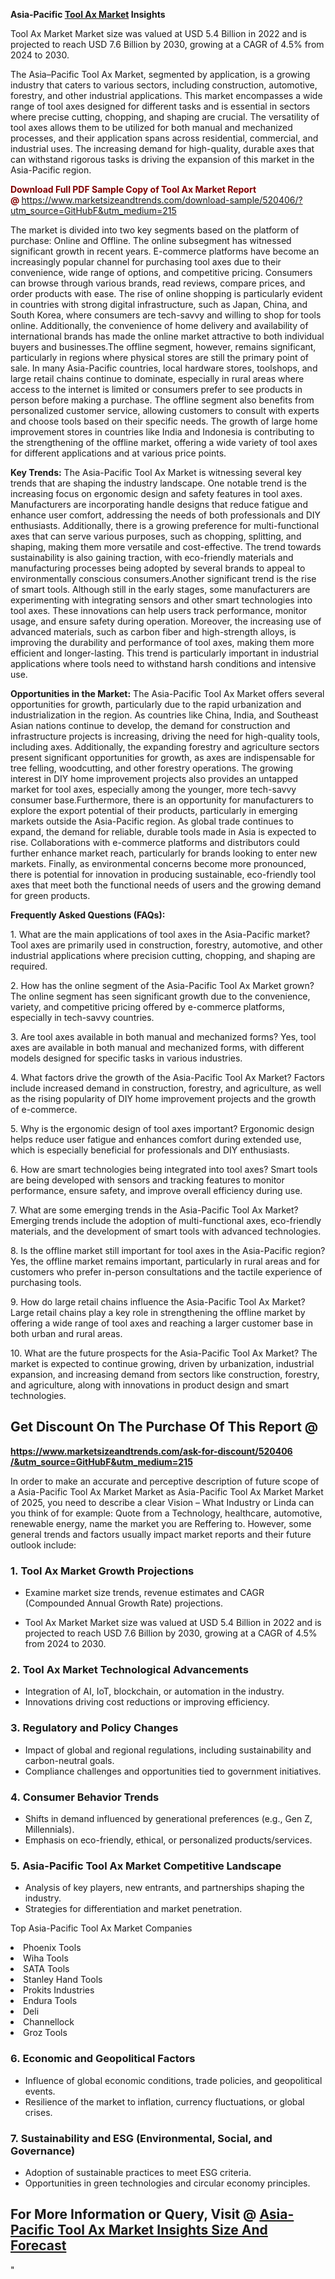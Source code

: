 <p><strong>Asia-Pacific&nbsp;<a href=""https://www.marketsizeandtrends.com/download-sample/520406/&amp;utm_source=GitHubF&amp;utm_medium=215"">Tool Ax Market</a> Insights</strong></p><p>Tool Ax Market Market size was valued at USD 5.4 Billion in 2022 and is projected to reach USD 7.6 Billion by 2030, growing at a CAGR of 4.5% from 2024 to 2030.</p><p><p>The Asia–Pacific Tool Ax Market, segmented by application, is a growing industry that caters to various sectors, including construction, automotive, forestry, and other industrial applications. This market encompasses a wide range of tool axes designed for different tasks and is essential in sectors where precise cutting, chopping, and shaping are crucial. The versatility of tool axes allows them to be utilized for both manual and mechanized processes, and their application spans across residential, commercial, and industrial uses. The increasing demand for high-quality, durable axes that can withstand rigorous tasks is driving the expansion of this market in the Asia-Pacific region. <p><strong><span style="color: #800000;">Download Full PDF Sample Copy of Tool Ax Market Report @</span>&nbsp;</strong><a href="https://www.marketsizeandtrends.com/download-sample/520406/?utm_source=GitHubF&amp;utm_medium=215" target="_blank">https://www.marketsizeandtrends.com/download-sample/520406/?utm_source=GitHubF&amp;utm_medium=215</a></p></p><p>The market is divided into two key segments based on the platform of purchase: Online and Offline. The online subsegment has witnessed significant growth in recent years. E-commerce platforms have become an increasingly popular channel for purchasing tool axes due to their convenience, wide range of options, and competitive pricing. Consumers can browse through various brands, read reviews, compare prices, and order products with ease. The rise of online shopping is particularly evident in countries with strong digital infrastructure, such as Japan, China, and South Korea, where consumers are tech-savvy and willing to shop for tools online. Additionally, the convenience of home delivery and availability of international brands has made the online market attractive to both individual buyers and businesses.The offline segment, however, remains significant, particularly in regions where physical stores are still the primary point of sale. In many Asia-Pacific countries, local hardware stores, toolshops, and large retail chains continue to dominate, especially in rural areas where access to the internet is limited or consumers prefer to see products in person before making a purchase. The offline segment also benefits from personalized customer service, allowing customers to consult with experts and choose tools based on their specific needs. The growth of large home improvement stores in countries like India and Indonesia is contributing to the strengthening of the offline market, offering a wide variety of tool axes for different applications and at various price points.</p><p><strong>Key Trends:</strong> The Asia-Pacific Tool Ax Market is witnessing several key trends that are shaping the industry landscape. One notable trend is the increasing focus on ergonomic design and safety features in tool axes. Manufacturers are incorporating handle designs that reduce fatigue and enhance user comfort, addressing the needs of both professionals and DIY enthusiasts. Additionally, there is a growing preference for multi-functional axes that can serve various purposes, such as chopping, splitting, and shaping, making them more versatile and cost-effective. The trend towards sustainability is also gaining traction, with eco-friendly materials and manufacturing processes being adopted by several brands to appeal to environmentally conscious consumers.Another significant trend is the rise of smart tools. Although still in the early stages, some manufacturers are experimenting with integrating sensors and other smart technologies into tool axes. These innovations can help users track performance, monitor usage, and ensure safety during operation. Moreover, the increasing use of advanced materials, such as carbon fiber and high-strength alloys, is improving the durability and performance of tool axes, making them more efficient and longer-lasting. This trend is particularly important in industrial applications where tools need to withstand harsh conditions and intensive use.</p><p><strong>Opportunities in the Market:</strong> The Asia-Pacific Tool Ax Market offers several opportunities for growth, particularly due to the rapid urbanization and industrialization in the region. As countries like China, India, and Southeast Asian nations continue to develop, the demand for construction and infrastructure projects is increasing, driving the need for high-quality tools, including axes. Additionally, the expanding forestry and agriculture sectors present significant opportunities for growth, as axes are indispensable for tree felling, woodcutting, and other forestry operations. The growing interest in DIY home improvement projects also provides an untapped market for tool axes, especially among the younger, more tech-savvy consumer base.Furthermore, there is an opportunity for manufacturers to explore the export potential of their products, particularly in emerging markets outside the Asia-Pacific region. As global trade continues to expand, the demand for reliable, durable tools made in Asia is expected to rise. Collaborations with e-commerce platforms and distributors could further enhance market reach, particularly for brands looking to enter new markets. Finally, as environmental concerns become more pronounced, there is potential for innovation in producing sustainable, eco-friendly tool axes that meet both the functional needs of users and the growing demand for green products.</p><p><strong>Frequently Asked Questions (FAQs):</strong></p><p>1. What are the main applications of tool axes in the Asia-Pacific market? Tool axes are primarily used in construction, forestry, automotive, and other industrial applications where precision cutting, chopping, and shaping are required.</p><p>2. How has the online segment of the Asia-Pacific Tool Ax Market grown? The online segment has seen significant growth due to the convenience, variety, and competitive pricing offered by e-commerce platforms, especially in tech-savvy countries.</p><p>3. Are tool axes available in both manual and mechanized forms? Yes, tool axes are available in both manual and mechanized forms, with different models designed for specific tasks in various industries.</p><p>4. What factors drive the growth of the Asia-Pacific Tool Ax Market? Factors include increased demand in construction, forestry, and agriculture, as well as the rising popularity of DIY home improvement projects and the growth of e-commerce.</p><p>5. Why is the ergonomic design of tool axes important? Ergonomic design helps reduce user fatigue and enhances comfort during extended use, which is especially beneficial for professionals and DIY enthusiasts.</p><p>6. How are smart technologies being integrated into tool axes? Smart tools are being developed with sensors and tracking features to monitor performance, ensure safety, and improve overall efficiency during use.</p><p>7. What are some emerging trends in the Asia-Pacific Tool Ax Market? Emerging trends include the adoption of multi-functional axes, eco-friendly materials, and the development of smart tools with advanced technologies.</p><p>8. Is the offline market still important for tool axes in the Asia-Pacific region? Yes, the offline market remains important, particularly in rural areas and for customers who prefer in-person consultations and the tactile experience of purchasing tools.</p><p>9. How do large retail chains influence the Asia-Pacific Tool Ax Market? Large retail chains play a key role in strengthening the offline market by offering a wide range of tool axes and reaching a larger customer base in both urban and rural areas.</p><p>10. What are the future prospects for the Asia-Pacific Tool Ax Market? The market is expected to continue growing, driven by urbanization, industrial expansion, and increasing demand from sectors like construction, forestry, and agriculture, along with innovations in product design and smart technologies.</p></p><h2><strong>Get Discount On The Purchase Of This Report @&nbsp;</strong></h2><p><strong><a href=""https://www.marketsizeandtrends.com/ask-for-discount/520406/&amp;utm_source=GitHubF&amp;utm_medium=215"" target=""_blank"">https://www.marketsizeandtrends.com/ask-for-discount/520406<br />/&amp;utm_source=GitHubF&amp;utm_medium=215</a></strong></p><p>In order to make an accurate and perceptive description of future scope of a Asia-Pacific&nbsp;Tool Ax Market Market as Asia-Pacific&nbsp;Tool Ax Market Market of 2025, you need to describe a clear Vision &ndash; What Industry or Linda can you think of for example: Quote from a Technology, healthcare, automotive, renewable energy, name the market you are Reffering to. However, some general trends and factors usually impact market reports and their future outlook include:</p><h3>1.&nbsp;<strong>Tool Ax Market Growth Projections</strong></h3><ul><li>Examine market size trends, revenue estimates and CAGR (Compounded Annual Growth Rate) projections.</li><li><p>Tool Ax Market Market size was valued at USD 5.4 Billion in 2022 and is projected to reach USD 7.6 Billion by 2030, growing at a CAGR of 4.5% from 2024 to 2030.</p></li></ul><h3>2.&nbsp;<strong>Tool Ax Market Technological Advancements</strong></h3><ul><li>Integration of AI, IoT, blockchain, or automation in the industry.</li><li>Innovations driving cost reductions or improving efficiency.</li></ul><h3>3.&nbsp;<strong>Regulatory and Policy Changes</strong></h3><ul><li>Impact of global and regional regulations, including sustainability and carbon-neutral goals.</li><li>Compliance challenges and opportunities tied to government initiatives.</li></ul><h3>4.&nbsp;<strong>Consumer Behavior Trends</strong></h3><ul><li>Shifts in demand influenced by generational preferences (e.g., Gen Z, Millennials).</li><li>Emphasis on eco-friendly, ethical, or personalized products/services.</li></ul><h3>5.&nbsp;<strong>Asia-Pacific Tool Ax Market Competitive Landscape</strong></h3><ul><li>Analysis of key players, new entrants, and partnerships shaping the industry.</li><li>Strategies for differentiation and market penetration.</li></ul><p data-pm-slice=""1 1 []"">Top Asia-Pacific Tool Ax Market Companies</p><div data-test-id=""""><p><li>Phoenix Tools</li><li> Wiha Tools</li><li> SATA Tools</li><li> Stanley Hand Tools</li><li> Prokits Industries</li><li> Endura Tools</li><li> Deli</li><li> Channellock</li><li> Groz Tools</li></p></div><h3>6.&nbsp;<strong>Economic and Geopolitical Factors</strong></h3><ul><li>Influence of global economic conditions, trade policies, and geopolitical events.</li><li>Resilience of the market to inflation, currency fluctuations, or global crises.</li></ul><h3>7.&nbsp;<strong>Sustainability and ESG (Environmental, Social, and Governance)</strong></h3><ul><li>Adoption of sustainable practices to meet ESG criteria.</li><li>Opportunities in green technologies and circular economy principles.</li></ul><h2><strong>For More Information or Query, Visit @&nbsp;</strong><a href=""https://www.verifiedmarketreports.com/product/tool-ax-market-size-and-forecast/"" target=""_blank"">Asia-Pacific Tool Ax Market Insights Size And Forecast</a></h2>"
